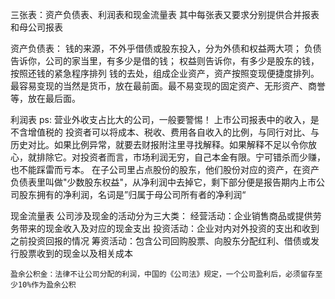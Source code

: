 三张表：资产负债表、利润表和现金流量表
其中每张表又要求分别提供合并报表和母公司报表

资产负债表：
钱的来源，不外乎借债或股东投入，分为外债和权益两大项；
    负债告诉你，公司的家当里，有多少是借的钱；
    权益则告诉你，有多少是股东的钱，按照还钱的紧急程序排列
钱的去处，组成企业资产，资产按照变现便捷度排列。最容易变现的当然是货币，放在最前面。最不易变现的固定资产、无形资产、商誉等，放在最后面。

利润表
ps:
    营业外收支占比大的公司，一般要警惕！
    上市公司报表中的收入，是不含增值税的
    投资者可以将成本、税收、费用各自收入的比例，与同行对比、与历史对比。如果比例异常，就要去财报附注里寻找解释。如果解释不足以令你放心，就排除它。对投资者而言，市场利润无穷，自己本金有限。宁可错杀而少赚，也不能踩雷而亏本。
    在子公司里占点股份的股东，他们股份对应的资产，在资产负债表里叫做"少数股东权益"，从净利润中去掉它，剩下部分便是报告期内上市公司股东拥有的净利润，名词是”归属于母公司所有者的净利润“

现金流量表
    公司涉及现金的活动分为三大类：
        经营活动：企业销售商品或提供劳务带来的现金收入及对应的现金支出
        投资活动：企业对内对外投资的支出和收到之前投资回报的情况
        筹资活动：包含公司回购股票、向股东分配红利、借债或发行股票收到的现金以及相关成本

    盈余公积金：法律不让公司分配的利润，中国的《公司法》规定，一个公司盈利后，必须留存至少10%作为盈余公积